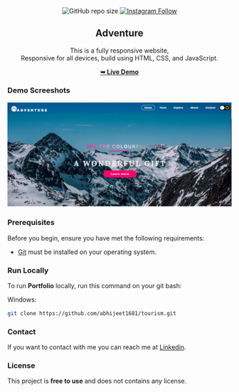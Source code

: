 <div align="center">
  
  ![GitHub repo size](https://img.shields.io/github/repo-size/abhijeet1681/tourism)
  [![Instagram Follow](https://img.shields.io/badge/-Instagram-FF1494)](https://instagram.com/developer_abhii?igshid=ZDdkNTZiNTM=)


  <h2 align="center">Adventure</h2>

  This is a fully responsive website, <br />Responsive for all devices, build using HTML, CSS, and JavaScript.

  <a href="https://adventuree.netlify.app/"><strong>➥ Live Demo</strong></a>

</div>


### Demo Screeshots

![Portfolio Desktop Demo](adventure.png "Desktop Demo")

### Prerequisites

Before you begin, ensure you have met the following requirements:

* [Git](https://git-scm.com/downloads "Download Git") must be installed on your operating system.

### Run Locally

To run **Portfolio** locally, run this command on your git bash:

Windows:

```bash
git clone https://github.com/abhijeet1681/tourism.git
```

### Contact

If you want to contact with me you can reach me at [Linkedin](www.linkedin.com/in/abhijeet-jadhav-30b625211).

### License

This project is **free to use** and does not contains any license.
